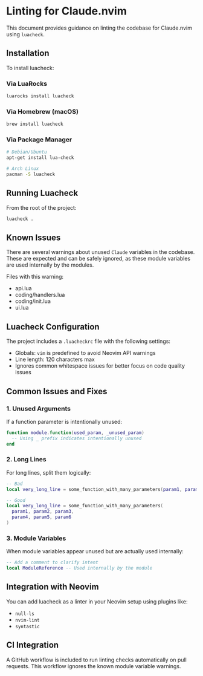 # Linting for Claude.nvim

This document provides guidance on linting the codebase for Claude.nvim using `luacheck`.

## Installation

To install luacheck:

### Via LuaRocks
```bash
luarocks install luacheck
```

### Via Homebrew (macOS)
```bash
brew install luacheck
```

### Via Package Manager
```bash
# Debian/Ubuntu
apt-get install lua-check

# Arch Linux
pacman -S luacheck
```

## Running Luacheck

From the root of the project:

```bash
luacheck .
```

## Known Issues

There are several warnings about unused `Claude` variables in the codebase. These are expected and can be safely ignored, as these module variables are used internally by the modules.

Files with this warning:
- api.lua
- coding/handlers.lua
- coding/init.lua
- ui.lua

## Luacheck Configuration

The project includes a `.luacheckrc` file with the following settings:

- Globals: `vim` is predefined to avoid Neovim API warnings
- Line length: 120 characters max
- Ignores common whitespace issues for better focus on code quality issues

## Common Issues and Fixes

### 1. Unused Arguments

If a function parameter is intentionally unused:
```lua
function module.function(used_param, _unused_param)
  -- Using _ prefix indicates intentionally unused
end
```

### 2. Long Lines

For long lines, split them logically:
```lua
-- Bad
local very_long_line = some_function_with_many_parameters(param1, param2, param3, param4, param5, param6)

-- Good
local very_long_line = some_function_with_many_parameters(
  param1, param2, param3, 
  param4, param5, param6
)
```

### 3. Module Variables

When module variables appear unused but are actually used internally:
```lua
-- Add a comment to clarify intent
local ModuleReference -- Used internally by the module
```

## Integration with Neovim

You can add luacheck as a linter in your Neovim setup using plugins like:

- `null-ls`
- `nvim-lint` 
- `syntastic`

## CI Integration

A GitHub workflow is included to run linting checks automatically on pull requests. This workflow ignores the known module variable warnings.